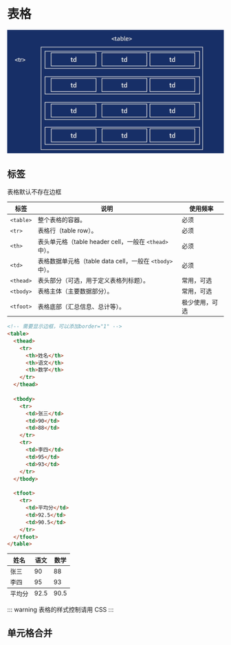 # 表格

![image-20251015215219786](./assets/image-20251015215219786.png)

## 标签

表格默认不存在边框

| 标签      | 说明                                                     | 使用频率       |
| --------- | -------------------------------------------------------- | -------------- |
| `<table>` | 整个表格的容器。                                         | 必须           |
| `<tr>`    | 表格行（table row）。                                    | 必须           |
| `<th>`    | 表头单元格（table header cell，一般在 `<thead>` 中）。   | 必须           |
| `<td>`    | 表格数据单元格（table data cell，一般在 `<tbody>` 中）。 | 必须           |
| `<thead>` | 表头部分（可选，用于定义表格列标题）。                   | 常用，可选     |
| `<tbody>` | 表格主体（主要数据部分）。                               | 常用，可选     |
| `<tfoot>` | 表格底部（汇总信息、总计等）。                           | 极少使用，可选 |

```html
<!-- 需要显示边框，可以添加border="1" -->
<table>
  <thead>
    <tr>
      <th>姓名</th>
      <th>语文</th>
      <th>数学</th>
    </tr>
  </thead>

  <tbody>
    <tr>
      <td>张三</td>
      <td>90</td>
      <td>88</td>
    </tr>
    <tr>
      <td>李四</td>
      <td>95</td>
      <td>93</td>
    </tr>
  </tbody>

  <tfoot>
    <tr>
      <td>平均分</td>
      <td>92.5</td>
      <td>90.5</td>
    </tr>
  </tfoot>
</table>
```

<table>
  <thead>
    <tr>
      <th>姓名</th>
      <th>语文</th>
      <th>数学</th>
    </tr>
  </thead>

  <tbody>
    <tr>
      <td>张三</td>
      <td>90</td>
      <td>88</td>
    </tr>
    <tr>
      <td>李四</td>
      <td>95</td>
      <td>93</td>
    </tr>
  </tbody>

  <tfoot>
    <tr>
      <td>平均分</td>
      <td>92.5</td>
      <td>90.5</td>
    </tr>
  </tfoot>
</table>

::: warning
表格的样式控制请用 CSS
:::

## 单元格合并 <Badge text="AI" />
